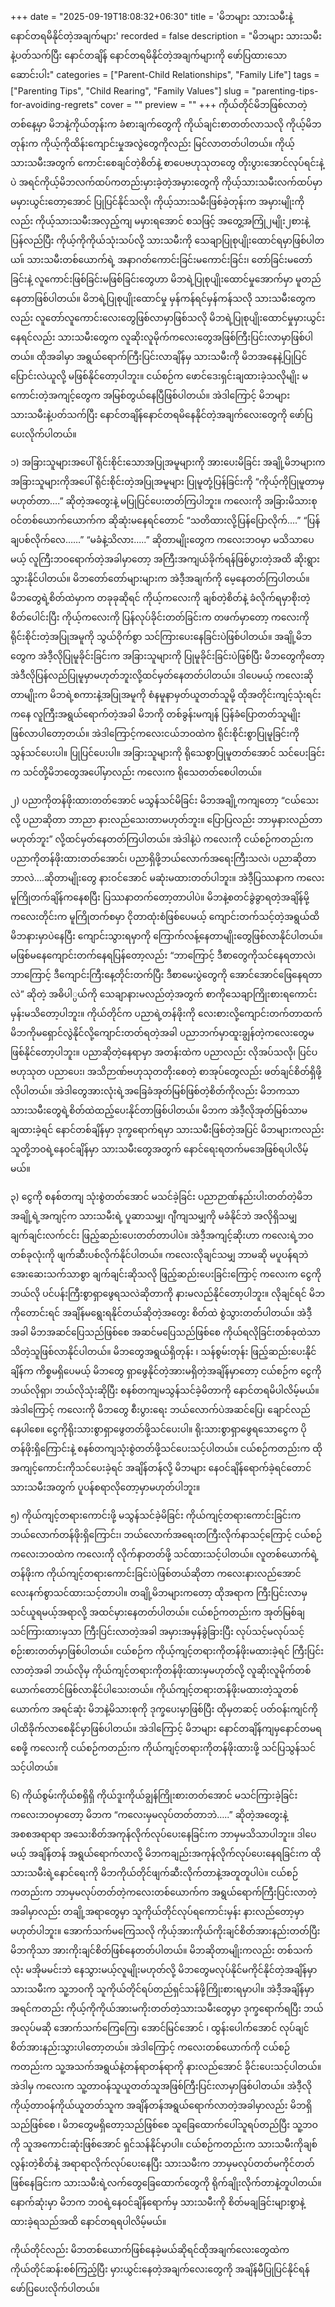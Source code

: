 +++
date = "2025-09-19T18:08:32+06:30"
title = 'မိဘများ သားသမီးနဲ့ နောင်တရမိနိုင်တဲ့အချက်များ'
recorded = false
description = "မိဘများ သားသမီးနဲ့ပတ်သက်ပြီး နောင်တချိန် နောင်တရမိနိုင်တဲ့အချက်များကို ဖော်ပြထားသော ဆောင်းပါး"
categories = ["Parent-Child Relationships", "Family Life"]
tags = ["Parenting Tips", "Child Rearing", "Family Values"]
slug = "parenting-tips-for-avoiding-regrets"
cover = ""
preview = ""
+++
ကိုယ်တိုင်မိဘဖြစ်လာတဲ့တစ်နေ့မှာ မိဘနဲ့ကိုယ်တုန်းက ခံစားချက်တွေကို ကိုယ်ချင်းစာတတ်လာသလို ကိုယ့်မိဘတုန်းက ကိုယ့်ကိုထိန်းကျောင်းမှုအလွဲတွေကိုလည်း မြင်လာတတ်ပါတယ်။ ကိုယ့်သားသမီးအတွက် ကောင်းစေချင်တဲ့စိတ်နဲ့ စာပေဗဟုသုတတွေ တိုးပွားအောင်လုပ်ရင်းနဲ့ပဲ အရင်ကိုယ့်မိဘလက်ထပ်ကတည်းမှားခဲ့တဲ့အမှားတွေကို ကိုယ့်သားသမီးလက်ထပ်မှာ မမှားယွင်းတော့အောင် ပြုပြင်နိုင်သလို၊ ကိုယ့်သားသမီးဖြစ်ခဲ့တုန်းက အမှားမျိုးကိုလည်း ကိုယ့်သားသမီးအလှည့်ကျ မမှားရအောင် စသဖြင့် အတွေ့အကြုံ၂မျိုး၂စားနဲ့ ပြန်လည်ပြီး ကိုယ့်ကိုကိုယ်သုံးသပ်လို့ သားသမီးကို သေချာပြုစုပျိုးထောင်ရမှာဖြစ်ပါတယ။်
သားသမီးတစ်ယောက်ရဲ့ အနာဂတ်ကောင်းခြင်းမကောင်းခြင်း၊ တော်ခြင်းမတော်ခြင်းနဲ့ လူကောင်းဖြစ်ခြင်းမဖြစ်ခြင်းတွေဟာ မိဘရဲ့ပြုစုပျိုးထောင်မှုအောက်မှာ မူတည်နေတာဖြစ်ပါတယ်။ မိဘရဲ့ပြုစုပျိုးထောင်မှု မှန်ကန်ရင်မှန်ကန်သလို သားသမီးတွေကလည်း လူတော်လူကောင်းလေးတွေဖြစ်လာမှာဖြစ်သလို မိဘရဲ့ပြုစုပျိုးထောင်မှုမှားယွင်းနေရင်လည်း သားသမီးတွေက လူဆိုးလူမိုက်ကလေးတွေအဖြစ်ကြီးပြင်းလာမှာဖြစ်ပါတယ်။ ထိုအခါမှာ အရွယ်ရောက်ကြီးပြင်းလာချိန်မှ သားသမီးကို မိဘအနေနဲ့ပြုပြင်ပြောင်းလဲယူလို့ မဖြစ်နိုင်တော့ပါဘူး။ ငယ်စဉ်က ဖောင်ဒေးရှင်းချထားခဲ့သလိုမျိုး မကောင်းတဲ့အကျင့်တွေက အမြစ်တွယ်နေပြီဖြစ်ပါတယ်။ အဲဒါကြောင့် မိဘများ သားသမီးနဲ့ပတ်သက်ပြီး နောင်တချိန်နောင်တရမိနေနိုင်တဲ့အချက်လေးတွေကို ဖော်ပြပေးလိုက်ပါတယ်။

၁) အခြားသူများအပေါ် ရိုင်းစိုင်းသောအပြုအမူများကို အားပေးမိခြင်း
အချို့မိဘများက အခြားသူများကိုအပေါ် ရိုင်းစိုင်းတဲ့အပြုအမူများ ပြုမူတုံ့ပြန်ခြင်းကို “ကိုယ့်ကိုပြုမူတာမှမဟုတ်တာ….” ဆိုတဲ့အတွေးနဲ့ မပြုပြင်ပေးတတ်ကြပါဘူး။ ကလေးကို အခြားမိသားစုဝင်တစ်ယောက်ယောက်က ဆိုဆုံးမနေရင်တောင် “သတိထားလို့ပြန်ပြောလိုက်….” “ပြန်ချပစ်လိုက်လေ……” “မခံနဲ့သိလား…..” ဆိုတာမျိုးတွေက ကလေးဘဝမှာ မသိသာပေမယ့် လူကြီးဘဝရောက်တဲ့အခါမှာတော့ အကြီးအကျယ်ခိုက်ရန်ဖြစ်ပွားတဲ့အထိ ဆိုးရွားသွားနိုင်ပါတယ်။ မိဘတော်တော်များများက အဲဒီ့အချက်ကို မေ့နေတတ်ကြပါတယ်။ မိဘတွေရဲ့စိတ်ထဲမှာက တခုခုဆိုရင် ကိုယ့်ကလေးကို ချစ်တဲ့စိတ်နဲ့ ခံလိုက်ရမှာစိုးတဲ့စိတ်ပေါင်းပြီး ကိုယ့်ကလေးကို ပြန်လုပ်ခိုင်းတတ်ခြင်းက တဖက်မှာတော့ ကလေးကို ရိုင်းစိုင်းတဲ့အပြုအမူကို သွယ်ဝိုက်စွာ သင်ကြားပေးနေခြင်းပဲဖြစ်ပါတယ်။
အချို့မိဘတွေက အဲဒီ့လိုပြုမူခိုင်းခြင်းက အခြားသူများကို ပြုမူခိုင်းခြင်းပဲဖြစ်ပြီး မိဘတွေကိုတော့ အဲဒီလိုပြန်လည်ပြုမူမှာမဟုတ်ဘူးလို့ထင်မှတ်နေတတ်ပါတယ်။ ဒါပေမယ့် ကလေးဆိုတာမျိုးက မိဘရဲ့စကားနဲ့အပြုအမူကို စံနမူနာမှတ်ယူတတ်သူမို့ ထိုအတိုင်းကျင့်သုံးရင်းကနေ လူကြီးအရွယ်ရောက်တဲ့အခါ မိဘကို တစ်ခွန်းမကျန် ပြန်ခံပြောတတ်သူမျိုးဖြစ်လာပါတော့တယ်။ အဲဒါကြောင့်ကလေးငယ်ဘဝထဲက ရိုင်းစိုင်းစွာပြုမူခြင်းကို သွန်သင်ပေးပါ။ ပြုပြင်ပေးပါ။ အခြားသူများကို ရိုသေစွာပြုမူတတ်အောင် သင်ပေးခြင်းက သင်တို့မိဘတွေအပေါ်မှာလည်း ကလေးက ရိုသေတတ်စေပါတယ်။

၂) ပညာကိုတန်ဖိုးထားတတ်အောင် မသွန်သင်မိခြင်း
မိဘအချို့ကကျတော့ “ငယ်သေးလို့ ပညာဆိုတာ ဘာညာ နားလည်သေးတာမဟုတ်ဘူး။ ပြောပြလည်း ဘာမှနားလည်တာမဟုတ်ဘူး” လို့ထင်မှတ်နေတတ်ကြပါတယ်။ အဲဒါနဲ့ပဲ ကလေးကို ငယ်စဉ်ကတည်းက ပညာကိုတန်ဖိုးထားတတ်အောင်၊ ပညာရှိဖို့ဘယ်လောက်အရေးကြီးသလဲ၊ ပညာဆိုတာ ဘာလဲ….ဆိုတာမျိုးတွေ နားဝင်အောင် မဆုံးမထားတတ်ပါဘူး။ အဲဒီ့ပြဿနာက ကလေးမူကြိုတက်ချိန်ကနေစပြီး ပြဿနာတက်တော့တာပါပဲ။ မိဘနဲ့စတင်ခွဲခွာရတဲ့အချိန်မို့ ကလေးတိုင်းက မူကြိုတက်စမှာ ငိုတာထုံးစံဖြစ်ပေမယ့် ကျောင်းတက်သင့်တဲ့အရွယ်ထိ မိဘနားမှာပဲနေပြီး ကျောင်းသွားရမှာကို ကြောက်လန့်နေတာမျိုးတွေဖြစ်လာနိုင်ပါတယ်။ မဖြစ်မနေကျောင်းတက်နေရပြန်တော့လည်း “ဘာကြောင့် ဒီစာတွေကိုသင်နေရတာလဲ၊ ဘာကြောင့် ဒီကျောင်းကြီးနေ့တိုင်းတက်ပြီး ဒီစာမေးပွဲတွေကို အောင်အောင်ဖြေနေရတာလဲ” ဆိုတဲ့ အဓိပါ္ပယ်ကို သေချာနားမလည်တဲ့အတွက် စာကိုသေချာကြိုးစားရကောင်းမှန်းမသိတော့ပါဘူး။ ကိုယ်တိုင်က ပညာရဲ့တန်ဖိုးကို လေးစားလို့ကျောင်းတက်တာထက် မိဘကိုမရှောင်လွဲနိုင်လို့ကျောင်းတတ်ရတဲ့အခါ ပညာဘက်မှာထူးချွန်တဲ့ကလေးတွေမဖြစ်နိုင်တော့ပါဘူး။ ပညာဆိုတဲ့နေရာမှာ အတန်းထဲက ပညာလည်း လိုအပ်သလို၊ ပြင်ပဗဟုသုတ ပညာပေး၊ အသိဉာဏ်ဗဟုသုတတိုးစေတဲ့ စာအုပ်တွေလည်း ဖတ်ချင်စိတ်ရှိဖို့လိုပါတယ်။ အဲဒါတွေအားလုံးရဲ့အခြေခံအုတ်မြစ်ဖြစ်တဲ့စိတ်ကိုလည်း မိဘကသာ သားသမီးတွေရဲ့စိတ်ထဲထည့်ပေးနိုင်တာဖြစ်ပါတယ်။ မိဘက အဲဒီ့လိုအုတ်မြစ်သာမချထားခဲ့ရင် နောင်တစ်ချိန်မှာ ဒုက္ခရောက်ရမှာ သားသမီးဖြစ်တဲ့အပြင် မိဘများကလည်း သူတို့ဘဝရဲ့နေဝင်ချိန်မှာ သားသမီးတွေအတွက် နောင်ရေးရတက်မအေဖြစ်ရပါလိမ့်မယ်။

၃) ငွေကို စနစ်တကျ သုံးစွဲတတ်အောင် မသင်ခဲ့ခြင်း
ပညာဉာဏ်နည်းပါးတတ်တဲ့မိဘအချို့ရဲ့အကျင့်က သားသမီးရဲ့ ပူဆာသမျှ၊ ဂျီကျသမျှကို မခံနိုင်ဘဲ အလိုရှိသမျှ ချက်ချင်းလက်ငင်း ဖြည့်ဆည်းပေးတတ်တာပါပဲ။ အဲဒီ့အကျင့်ဆိုးဟာ ကလေးရဲ့ဘဝတစ်ခုလုံးကို ဖျက်ဆီးပစ်လိုက်နိုင်ပါတယ်။ ကလေးလိုချင်သမျှ ဘာမဆို မပူပန်ရဘဲ အေးဆေးသက်သာစွာ ချက်ချင်းဆိုသလို ဖြည့်ဆည်းပေးခြင်းကြောင့် ကလေးက ငွေကိုဘယ်လို ပင်ပန်းကြီးစွာရှာဖွေရသလဲဆိုတာကို နားမလည်နိုင်တော့ပါဘူး။ လိုချင်ရင် မိဘကိုတောင်းရင် အချိန်မရွေးရနိုင်တယ်ဆိုတဲ့အတွေး စိတ်ထဲ စွဲသွားတတ်ပါတယ်။ အဲဒီ့အခါ မိဘအဆင်ပြေသည်ဖြစ်စေ အဆင်မပြေသည်ဖြစ်စေ ကိုယ်ရလိုခြင်းတစ်ခုထဲသာ သိတဲ့သူဖြစ်လာနိုင်ပါတယ်။ မိဘတွေအရွယ်ရှိတုန်း ၊ သန်စွမ်းတုန်း ဖြည့်ဆည်းပေးနိုင်ချိန်က ကိစ္စမရှိပေမယ့် မိဘတွေ ရှာဖွေနိုင်တဲ့အားမရှိတဲ့အချိန်မှာတော့ ငယ်စဉ်က ငွေကိုဘယ်လိုရှာ၊ ဘယ်လိုသုံးဆိုပြီး စနစ်တကျမသွန်သင်ခဲ့မိတာကို နောင်တရမိပါလိမ့်မယ်။ အဲဒါကြောင့် ကလေးကို မိဘတွေ စီးပွားရေး ဘယ်လောက်ပဲအဆင်ပြေ၊ ချောင်လည်နေပါစေ။ ငွေကိုရိုးသားစွာရှာဖွေတတ်ဖို့သင်ပေးပါ။ ရိုးသားစွာရှာဖွေရသောငွေက ပိုတန်ဖိုးရှိကြောင်းနဲ့ စနစ်တကျသုံးစွဲတတ်ဖို့သင်ပေးသင့်ပါတယ်။ ငယ်စဉ်ကတည်းက ထိုအကျင့်ကောင်းကိုသင်ပေးခဲ့ရင် အချိန်တန်လို့ မိဘများ နေဝင်ချိန်ရောက်ခဲ့ရင်တောင် သားသမီးအတွက် ပူပန်စရာလိုတော့မှာမဟုတ်ပါဘူး။

၅) ကိုယ်ကျင့်တရားကောင်းဖို့ မသွန်သင်ခဲ့မိခြင်း
ကိုယ်ကျင့်တရားကောင်းခြင်းက ဘယ်လောက်တန်ဖိုးရှိကြောင်း၊ ဘယ်လောက်အရေးတကြီးလိုက်နာသင့်ကြောင့် ငယ်စဉ်ကလေးဘဝထဲက ကလေးကို လိုက်နာတတ်ဖို့ သင်ထားသင့်ပါတယ်။ လူတစ်ယောက်ရဲ့တန်ဖိုးက ကိုယ်ကျင့်တရားကောင်းခြင်းပဲဖြစ်တယ်ဆိုတာ ကလေးနားလည်အောင် လေးနက်စွာသင်ထားသင့်တာပါ။ တချို့မိဘများကတော့ ထိုအရာက ကြီးပြင်းလာမှသင်ယူရမယ့်အရာလို့ အထင်မှားနေတတ်ပါတယ်။ ငယ်စဉ်ကတည်းက အုတ်မြစ်ချသင်ကြားထားမှသာ ကြီးပြင်းလာတဲ့အခါ အမှားအမှန်ခွဲခြားပြီး လုပ်သင့်မလုပ်သင့်စဉ်းစားတတ်မှာဖြစ်ပါတယ်။ ငယ်စဉ်က ကိုယ့်ကျင့်တရားကိုတန်ဖိုးမထားခဲ့ရင် ကြီးပြင်းလာတဲ့အခါ ဘယ်လိုမှ ကိုယ်ကျင့်တရားကိုတန်ဖိုးထားမှမဟုတ်လို့ လူဆိုးလူမိုက်တစ်ယောက်တောင်ဖြစ်လာနိုင်ပါသေးတယ်။ ကိုယ်ကျင့်တရားတန်ဖိုးမထားတဲ့သူတစ်ယောက်က အရင်ဆုံး မိဘနဲ့မိသားစုကို ဒုက္ခပေးမှာဖြစ်ပြီး ထိုမှတဆင့် ပတ်ဝန်းကျင်ကိုပါထိခိုက်လာစေနိုင်မှာဖြစ်ပါတယ်။ အဲဒါကြောင့် မိဘများ နောင်တချိန်ကျမှနောင်တမရစေဖို့ ကလေးကို ငယ်စဉ်ကတည်းက ကိုယ်ကျင့်တရားကိုတန်ဖိုးထားဖို့ သင်ပြသွန်သင်သင့်ပါတယ်။

၆) ကိုယ်စွမ်းကိုယ်စရှိရှိ ကိုယ်ဒူးကိုယ်ချွန်ကြိုးစားတတ်အောင် မသင်ကြားခဲ့ခြင်း
ကလေးဘဝမှာတော့ မိဘက “ကလေးမှမလုပ်တတ်တာဘဲ…..” ဆိုတဲ့အတွေးနဲ့ အစစအရာရာ အသေးစိတ်အကုန်လိုက်လုပ်ပေးနေခြင်းက ဘာမှမသိသာပါဘူး။ ဒါပေမယ့် အချိန်တန် အရွယ်ရောက်လာလို့ မိဘကချည်းအကုန်လိုက်လုပ်ပေးနေရခြင်းက ထိုသားသမီးရဲ့နောင်ရေးကို မိဘကိုယ်တိုင်ဖျက်ဆီးလိုက်တာနဲ့အတူတူပါပဲ။ ငယ်စဉ်ကတည်းက ဘာမှမလုပ်တတ်တဲ့ကလေးတစ်ယောက်က အရွယ်ရောက်ကြီးပြင်းလာတဲ့အခါမှာလည်း တချို့အရာတွေမှာ သူကိုယ်တိုင်လုပ်ရကောင်းမှန်း နားလည်တော့မှာမဟုတ်ပါဘူး။ အောက်သက်မကြေသလို ကိုယ့်အားကိုယ်ကိုးချင်စိတ်အားနည်းတတ်ပြီး မိဘကိုသာ အားကိုးချင်စိတ်ဖြစ်နေတတ်ပါတယ်။ မိဘဆိုတာမျိုးကလည်း တစ်သက်လုံး မအိုမမင်းဘဲ နေသွားမယ့်လူမျိုးမဟုတ်လို့ မိဘတွေမလုပ်နိုင်မကိုင်နိုင်တဲ့အချိန်မှာ သားသမီးက သူ့ဘဝကို သူကိုယ်တိုင်ရပ်တည်ရှင်သန်ဖို့ကြိုးစားရမှာပါ။ အဲဒီ့အချိန်မှာ အရင်ကတည်း ကိုယ့်ကိုကိုယ်အားမကိုးတတ်တဲ့သားသမီးတွေမှာ ဒုက္ခရောက်ရပြီး ဘယ်အလုပ်မဆို အောက်သက်ကြေကြေ၊ အောင်မြင်အောင် ၊ ထွန်းပေါက်အောင် လုပ်ချင်စိတ်အားနည်းသွားပါတော့တယ်။ အဲဒါကြောင့် ကလေးတစ်ယောက်ကို ငယ်စဉ်ကတည်းက သူ့အသက်အရွယ်နဲ့တန်ရာတန်ရာကို နားလည်အောင် ခိုင်းပေးသင့်ပါတယ်။ အဲဒါမှ ကလေးက သူ့တာဝန်သူယူတတ်သူအဖြစ်ကြီးပြင်းလာမှာဖြစ်ပါတယ်။ အဲဒီ့လို ကိုယ့်တာဝန်ကိုယ်ယူတတ်သူက အချိန်တန်အရွယ်ရောက်လာတဲ့အခါမှာလည်း မိဘရှိသည်ဖြစ်စေ ၊ မိဘတွေမရှိတော့သည်ဖြစ်စေ သူခြေထောက်ပေါ်သူရပ်တည်ပြီး သူ့ဘဝကို သူအကောင်းဆုံးဖြစ်အောင် ရှင်သန်နိုင်မှာပါ။ ငယ်စဉ်ကတည်းက သားသမီးကိုချစ်လွန်းတဲ့စိတ်နဲ့ အရာရာလိုက်လုပ်ပေးနေပြီး သားသမီးက ဘာမှမလုပ်တတ်မကိုင်တတ်ဖြစ်နေခြင်းက သားသမီးရဲ့လက်တွေခြေထောက်တွေကို ရိုက်ချိုးလိုက်တာနဲ့တူပါတယ်။ နောက်ဆုံးမှာ မိဘက ဘဝရဲ့နေဝင်ချိန်ရောက်မှ သားသမီးကို စိတ်မချခြင်းများစွာနဲ့ထားခဲ့ရသည်အထိ နောင်တရရပါလိမ့်မယ်။

ကိုယ်တိုင်လည်း မိဘတစ်ယောက်ဖြစ်နေခဲ့မယ်ဆိုရင်ထိုအချက်လေးတွေထဲက ကိုယ်တိုင်ဆန်းစစ်ကြည့်ပြီး မှားယွင်းနေတဲ့အချက်လေးတွေကို အချိန်မီပြုပြင်နိုင်ရန်ဖော်ပြပေးလိုက်ပါတယ်။ 